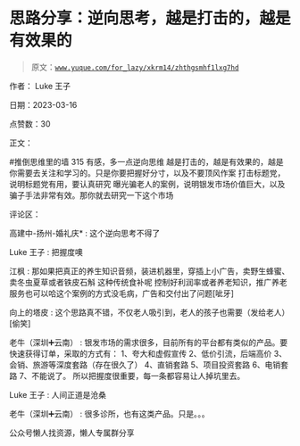 # 思路分享：逆向思考，越是打击的，越是有效果的

> 原文：[`www.yuque.com/for_lazy/xkrm14/zhthgsmhf1lxg7hd`](https://www.yuque.com/for_lazy/xkrm14/zhthgsmhf1lxg7hd)



作者： Luke 王子



日期：2023-03-16



点赞数：30



正文：



#推倒思维里的墙 315 有感，多一点逆向思维 越是打击的，越是有效果的，越是你需要去关注和学习的。只是你要把握好分寸，以及不要顶风作案 打击标题党，说明标题党有用，要认真研究 曝光骗老人的案例，说明银发市场价值巨大，以及骗子手法非常有效。那你就去研究一下这个市场



评论区：



高建中-扬州-婚礼庆* : 这个逆向思考不得了



Luke 王子 : 把握度噢



江枫 : 那如果把真正的养生知识音频，装进机器里，穿插上小广告，卖野生蜂蜜、卖冬虫夏草或者铁皮石斛 这种传统食补呢 控制好利润率或者养老知识，推广养老服务也可以哈这个案例的方式没毛病，广告和交付出了问题[呲牙]



向上的塔皮 : 这个思路真不错，不仅老人吸引到，老人的孩子也需要（发给老人）[偷笑]



老牛（深圳➕云南） : 银发市场的需求很多，目前所有的平台都有类似的产品。要快速获得订单，采取的方式有： 1、夸大和虚假宣传 2、低价引流，后端高价 3、会销、旅游等深度套路（存在很久了） 4、直销套路 5、项目投资套路 6、电销套路 7、不能说了。 所以把握度很重要，每一条都容易让人掉坑里去。



Luke 王子 : 人间正道是沧桑



老牛（深圳➕云南） : 很多诊所，也有这类产品。只是。。。



公众号懒人找资源，懒人专属群分享

